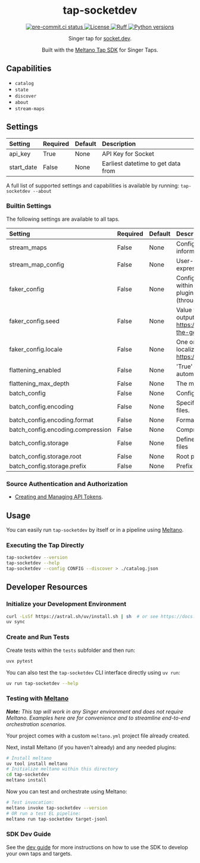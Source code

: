 <div align="center">

# tap-socketdev

<div>
  <a href="https://results.pre-commit.ci/latest/github/edgarrmondragon/tap-socketdev/main">
    <img alt="pre-commit.ci status" src="https://results.pre-commit.ci/badge/github/edgarrmondragon/tap-socketdev/main.svg"/>
  </a>
  <a href="https://github.com/edgarrmondragon/tap-socketdev/blob/main/LICENSE">
    <img alt="License" src="https://img.shields.io/github/license/edgarrmondragon/tap-socketdev"/>
  </a>
  <a href="https://github.com/astral-sh/ruff">
    <img src="https://img.shields.io/endpoint?url=https://raw.githubusercontent.com/charliermarsh/ruff/main/assets/badge/v2.json" alt="Ruff" style="max-width:100%;">
  </a>
  <a href="https://pypi.org/p/tap-socketdev/">
    <img alt="Python versions" src="https://img.shields.io/pypi/pyversions/tap-socketdev"/>
  </a>
</div>

Singer tap for [socket.dev](https://socket.dev).

Built with the [Meltano Tap SDK](https://sdk.meltano.com) for Singer Taps.

</div>

## Capabilities

* `catalog`
* `state`
* `discover`
* `about`
* `stream-maps`

## Settings

| Setting    | Required | Default | Description                        |
| :--------- | :------- | :------ | :--------------------------------- |
| api_key    | True     | None    | API Key for Socket                 |
| start_date | False    | None    | Earliest datetime to get data from |

A full list of supported settings and capabilities is available by running: `tap-socketdev --about`

### Builtin Settings

The following settings are available to all taps.

| Setting                           | Required | Default | Description                                                                                                                                                                                                                                               |
| :-------------------------------- | :------- | :------ | :-------------------------------------------------------------------------------------------------------------------------------------------------------------------------------------------------------------------------------------------------------- |
| stream_maps                       | False    | None    | Config object for stream maps capability. For more information check out [Stream Maps](https://sdk.meltano.com/en/latest/stream_maps.html).                                                                                                               |
| stream_map_config                 | False    | None    | User-defined config values to be used within map expressions.                                                                                                                                                                                             |
| faker_config                      | False    | None    | Config for the [`Faker`](https://faker.readthedocs.io/en/master/) instance variable `fake` used within map expressions. Only applicable if the plugin specifies `faker` as an additional dependency (through the `singer-sdk` `faker` extra or directly). |
| faker_config.seed                 | False    | None    | Value to seed the Faker generator for deterministic output: https://faker.readthedocs.io/en/master/#seeding-the-generator                                                                                                                                 |
| faker_config.locale               | False    | None    | One or more LCID locale strings to produce localized output for: https://faker.readthedocs.io/en/master/#localization                                                                                                                                     |
| flattening_enabled                | False    | None    | 'True' to enable schema flattening and automatically expand nested properties.                                                                                                                                                                            |
| flattening_max_depth              | False    | None    | The max depth to flatten schemas.                                                                                                                                                                                                                         |
| batch_config                      | False    | None    | Configuration for BATCH message capabilities.                                                                                                                                                                                                             |
| batch_config.encoding             | False    | None    | Specifies the format and compression of the batch files.                                                                                                                                                                                                  |
| batch_config.encoding.format      | False    | None    | Format to use for batch files.                                                                                                                                                                                                                            |
| batch_config.encoding.compression | False    | None    | Compression format to use for batch files.                                                                                                                                                                                                                |
| batch_config.storage              | False    | None    | Defines the storage layer to use when writing batch files                                                                                                                                                                                                 |
| batch_config.storage.root         | False    | None    | Root path to use when writing batch files.                                                                                                                                                                                                                |
| batch_config.storage.prefix       | False    | None    | Prefix to use when writing batch files.                                                                                                                                                                                                                   |

### Source Authentication and Authorization

- [Creating and Managing API Tokens](https://docs.socket.dev/reference/creating-and-managing-api-tokens).

## Usage

You can easily run `tap-socketdev` by itself or in a pipeline using [Meltano](https://meltano.com/).

### Executing the Tap Directly

```bash
tap-socketdev --version
tap-socketdev --help
tap-socketdev --config CONFIG --discover > ./catalog.json
```

## Developer Resources

### Initialize your Development Environment

```bash
curl -LsSf https://astral.sh/uv/install.sh | sh  # or see https://docs.astral.sh/uv/getting-started/installation/
uv sync
```

### Create and Run Tests

Create tests within the `tests` subfolder and then run:

```bash
uvx pytest
```

You can also test the `tap-socketdev` CLI interface directly using `uv run`:

```bash
uv run tap-socketdev --help
```

### Testing with [Meltano](https://www.meltano.com)

_**Note:** This tap will work in any Singer environment and does not require Meltano.
Examples here are for convenience and to streamline end-to-end orchestration scenarios._

Your project comes with a custom `meltano.yml` project file already created.

Next, install Meltano (if you haven't already) and any needed plugins:

```bash
# Install meltano
uv tool install meltano
# Initialize meltano within this directory
cd tap-socketdev
meltano install
```

Now you can test and orchestrate using Meltano:

```bash
# Test invocation:
meltano invoke tap-socketdev --version
# OR run a test EL pipeline:
meltano run tap-socketdev target-jsonl
```

### SDK Dev Guide

See the [dev guide](https://sdk.meltano.com/en/latest/dev_guide.html) for more instructions on how to use the SDK to
develop your own taps and targets.
